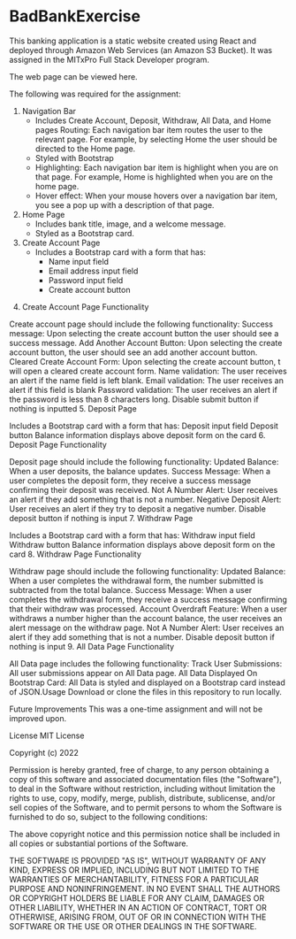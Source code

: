 # BadBankExercise
This banking application is a static website created using React and deployed through Amazon Web Services (an Amazon S3 Bucket). It was assigned in the MITxPro Full Stack Developer program.

The web page can be viewed here.

The following was required for the assignment:

<ol>
<li>Navigation Bar
<ul><li>Includes Create Account, Deposit, Withdraw, All Data, and Home pages
Routing: Each navigation bar item routes the user to the relevant page. For example, by selecting Home the user should be directed to the Home page.</li> 
<li>Styled with Bootstrap</li>
<li>Highlighting: Each navigation bar item is highlight when you are on that page. For example, Home is highlighted when you are on the home page.</li>
<li>Hover effect: When your mouse hovers over a navigation bar item, you see a pop up with a description of that page.</li></ul></li>
<li>Home Page
<ul><li>Includes bank title, image, and a welcome message.</li>
<li>Styled as a Bootstrap card.</li></ul></li>
<li>Create Account Page
<ul><li>Includes a Bootstrap card with a form that has:
<ul><li>Name input field</li>
<li>Email address input field</li>
<li>Password input field</li>
<li>Create account button</li></ul></li></ul></li></ol>

4. Create Account Page Functionality

Create account page should include the following functionality:
Success message: Upon selecting the create account button the user should see a success message. 
Add Another Account Button: Upon selecting the create account button, the user should see an add another account button. 
Cleared Create Account Form: Upon selecting the create account button, t will open a cleared create account form.
Name validation: The user receives an alert if the name field is left blank. 
Email validation: The user receives an alert if this field is blank 
Password validation: The user receives an alert if the password is less than 8 characters long. 
Disable submit button if nothing is inputted
5. Deposit Page

Includes a Bootstrap card with a form that has:
Deposit input field 
Deposit button 
Balance information displays above deposit form on the card
6. Deposit Page Functionality

Deposit page should include the following functionality:
Updated Balance: When a user deposits, the balance updates. 
Success Message: When a user completes the deposit form, they receive a success message confirming their deposit was received. 
Not A Number Alert: User receives an alert if they add something that is not a number. 
Negative Deposit Alert: User receives an alert if they try to deposit a negative number.
Disable deposit button if nothing is input
7. Withdraw Page

Includes a Bootstrap card with a form that has:
Withdraw input field 
Withdraw button 
Balance information displays above deposit form on the card
8. Withdraw Page Functionality

Withdraw page should include the following functionality:
Updated Balance: When a user completes the withdrawal form, the number submitted is subtracted from the total balance. 
Success Message: When a user completes the withdrawal form, they receive a success message confirming that their withdraw was processed. 
Account Overdraft Feature: When a user withdraws a number higher than the account balance, the user receives an alert message on the withdraw page.
Not A Number Alert: User receives an alert if they add something that is not a number. 
Disable deposit button if nothing is input
9. All Data Page Functionality

All Data page includes the following functionality:
Track User Submissions: All user submissions appear on All Data page.
All Data Displayed On Bootstrap Card: All Data is styled and displayed on a Bootstrap card instead of JSON.Usage
Download or clone the files in this repository to run locally.

Future Improvements
This was a one-time assignment and will not be improved upon.

License
MIT License

Copyright (c) 2022

Permission is hereby granted, free of charge, to any person obtaining a copy of this software and associated documentation files (the "Software"), to deal in the Software without restriction, including without limitation the rights to use, copy, modify, merge, publish, distribute, sublicense, and/or sell copies of the Software, and to permit persons to whom the Software is furnished to do so, subject to the following conditions:

The above copyright notice and this permission notice shall be included in all copies or substantial portions of the Software.

THE SOFTWARE IS PROVIDED "AS IS", WITHOUT WARRANTY OF ANY KIND, EXPRESS OR IMPLIED, INCLUDING BUT NOT LIMITED TO THE WARRANTIES OF MERCHANTABILITY, FITNESS FOR A PARTICULAR PURPOSE AND NONINFRINGEMENT. IN NO EVENT SHALL THE AUTHORS OR COPYRIGHT HOLDERS BE LIABLE FOR ANY CLAIM, DAMAGES OR OTHER LIABILITY, WHETHER IN AN ACTION OF CONTRACT, TORT OR OTHERWISE, ARISING FROM, OUT OF OR IN CONNECTION WITH THE SOFTWARE OR THE USE OR OTHER DEALINGS IN THE SOFTWARE.
